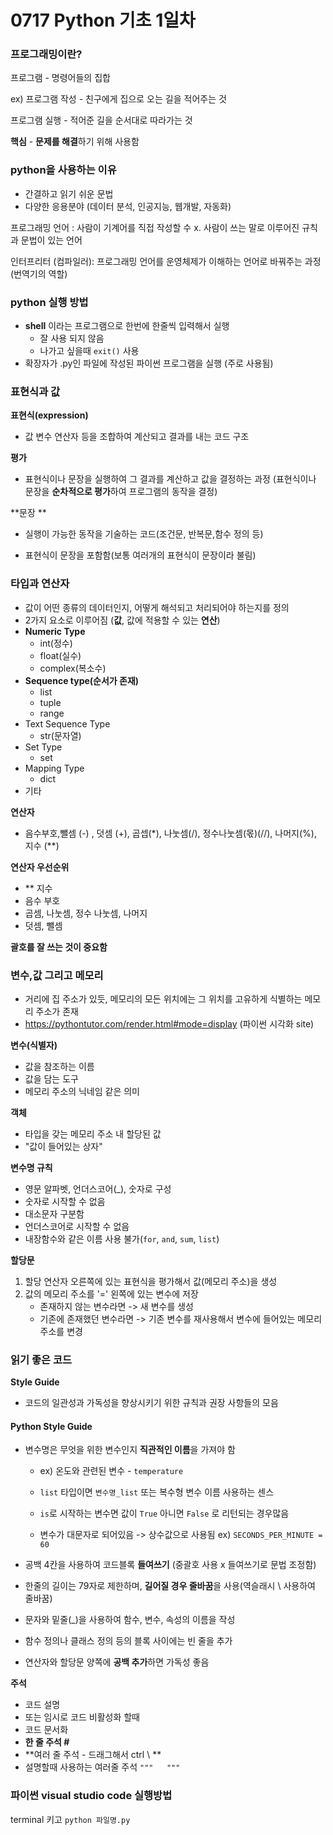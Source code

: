 # 0717 Python 기초 1일차

### 프로그래밍이란? 

프로그램 - 명령어들의 집합

ex) 프로그램 작성 - 친구에게 집으로 오는 길을 적어주는 것

프로그램 실행 - 적어준 길을 순서대로 따라가는 것

**핵심** - **문제를 해결**하기 위해 사용함



### **python**을 사용하는 이유

- 간결하고 읽기 쉬운 문법
- 다양한 응용분야 (데이터 분석, 인공지능, 웹개발, 자동화)

프로그래밍 언어 : 사람이 기계어를 직접 작성할 수 x. 사람이 쓰는 말로 이루어진 규칙과 문법이 있는 언어

인터프리터 (컴파일러): 프로그래밍 언어를 운영체제가 이해하는 언어로 바꿔주는 과정(번역기의 역할)



### python  실행 방법

- **shell** 이라는 프로그램으로 한번에 한줄씩 입력해서 실행
  - 잘 사용 되지 않음
  - 나가고 싶을때  `exit()` 사용
- 확장자가 .py인 파일에 작성된 파이썬 프로그램을 실행 (주로 사용됨)



### 표현식과 값

**표현식(expression)**  

- 값 변수 연산자 등을 조합하여 계산되고 결과를 내는 코드 구조

**평가** 

- 표현식이나 문장을 실행하여 그 결과를 계산하고 값을 결정하는 과정 (표현식이나 문장을 **순차적으로 평가**하여 프로그램의 동작을 결정)

**문장 **

- 실행이 가능한 동작을 기술하는 코드(조건문, 반복문,함수 정의 등)

- 표현식이 문장을 포함함(보통 여러개의 표현식이 문장이라 불림)

### 타입과 연산자

- 값이 어떤 종류의 데이터인지, 어떻게 해석되고 처리되어야 하는지를 정의
- 2가지 요소로 이루어짐 (**값**, 값에 적용할 수 있는 **연산**)
- **Numeric Type**
  - int(정수)
  - float(실수)
  - complex(복소수)
- **Sequence type(순서가 존재)**
  - list
  - tuple
  - range
- Text Sequence Type
  - str(문자열)
- Set Type
  - set
- Mapping Type
  - dict
- 기타

**연산자**

- 음수부호,뺄셈 (-) , 덧셈 (+), 곱셉(*), 나눗셈(/), 정수나눗셈(몫)(//), 나머지(%), 지수 (**)

**연산자 우선순위**

- ** 지수
- 음수 부호
- 곱셈, 나눗셈, 정수 나눗셈, 나머지
- 덧셈, 뺄셈

**괄호를 잘 쓰는 것이 중요함**

### 변수,값 그리고 메모리

- 거리에 집 주소가 있듯, 메모리의 모든 위치에는 그 위치를 고유하게 식별하는 메모리 주소가 존재
- https://pythontutor.com/render.html#mode=display (파이썬 시각화 site)

**변수(식별자)**

- 값을 참조하는 이름
- 값을 담는 도구
- 메모리 주소의 닉네임 같은 의미

**객체**

- 타입을 갖는 메모리 주소 내 할당된 값
- "값이 들어있는 상자"

**변수명 규칙**

- 영문 알파벳, 언더스코어(_), 숫자로 구성
- 숫자로 시작할 수 없음
- 대소문자 구분함
- 언더스코어로 시작할 수 없음
- 내장함수와 같은 이름 사용 불가(`for`, `and`, `sum`, `list`)

**할당문**

1. 할당 연산자 오른쪽에 있는 표현식을 평가해서 값(메모리 주소)을 생성
2. 값의 메모리 주소를 '=' 왼쪽에 있는 변수에 저장
   - 존재하지 않는 변수라면 -> 새 변수를 생성
   - 기존에 존재했던 변수라면 -> 기존 변수를 재사용해서 변수에 들어있는 메모리 주소를 변경

### 읽기 좋은 코드

**Style Guide**

- 코드의 일관성과 가독성을 향상시키기 위한 규칙과 권장 사항들의 모음

#### Python Style Guide

- 변수명은 무엇을 위한 변수인지 **직관적인 이름**을 가져야 함

  - ex) 온도와 관련된 변수 - `temperature`
  - `list` 타입이면 `변수명_list` 또는 복수형 변수 이름 사용하는 센스

  - `is`로 시작하는 변수면 값이 `True` 아니면 `False` 로 리턴되는 경우많음
  - 변수가 대문자로 되어있음  -> 상수값으로 사용됨 ex) `SECONDS_PER_MINUTE = 60`

- 공백 4칸을 사용하여 코드블록 **들여쓰기** (중괄호 사용 x 들여쓰기로 문법 조정함)

- 한줄의 길이는 79자로 제한하며, **길어질 경우 줄바꿈**을 사용(역슬래시 \ 사용하여 줄바꿈)

- 문자와 밑줄(_)을 사용하여 함수, 변수, 속성의 이름을 작성

- 함수 정의나 클래스 정의 등의 블록 사이에는 빈 줄을 추가

- 연산자와 할당문 양쪽에 **공백 추가**하면 가독성 좋음

**주석**

- 코드 설명
- 또는 임시로 코드 비활성화 할때
- 코드 문서화
- **한 줄 주석 #**
- **여러 줄 주석 - 드래그해서 ctrl \ **
- 설명할때 사용하는 여러줄 주석 `"""   """`

### 파이썬 visual studio code 실행방법

terminal 키고 `python 파일명.py`